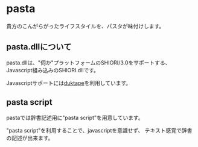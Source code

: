 pasta
=====
貴方のこんがらがったライフスタイルを、パスタが味付けします。


pasta.dllについて
-----------------
pasta.dllは、"伺か"プラットフォームのSHIORI/3.0をサポートする、
Javascript組み込みのSHIORI.dllです。

Javascriptサポートには[duktape][duktape]を利用しています。


pasta script
------------
pastaでは辞書記述用に"pasta script"を用意しています。






"pasta script"を利用することで、javascriptを意識せず、
テキスト感覚で辞書の記述が出来ます。




[duktape]: http://duktape.org/index.html "duktape.org"